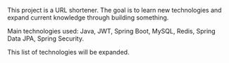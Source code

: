 This project is a URL shortener. The goal is to learn new technologies and expand current knowledge through building something. 

Main technologies used: Java, JWT, Spring Boot, MySQL, Redis, Spring Data JPA, Spring Security. 

This list of technologies will be expanded. 
